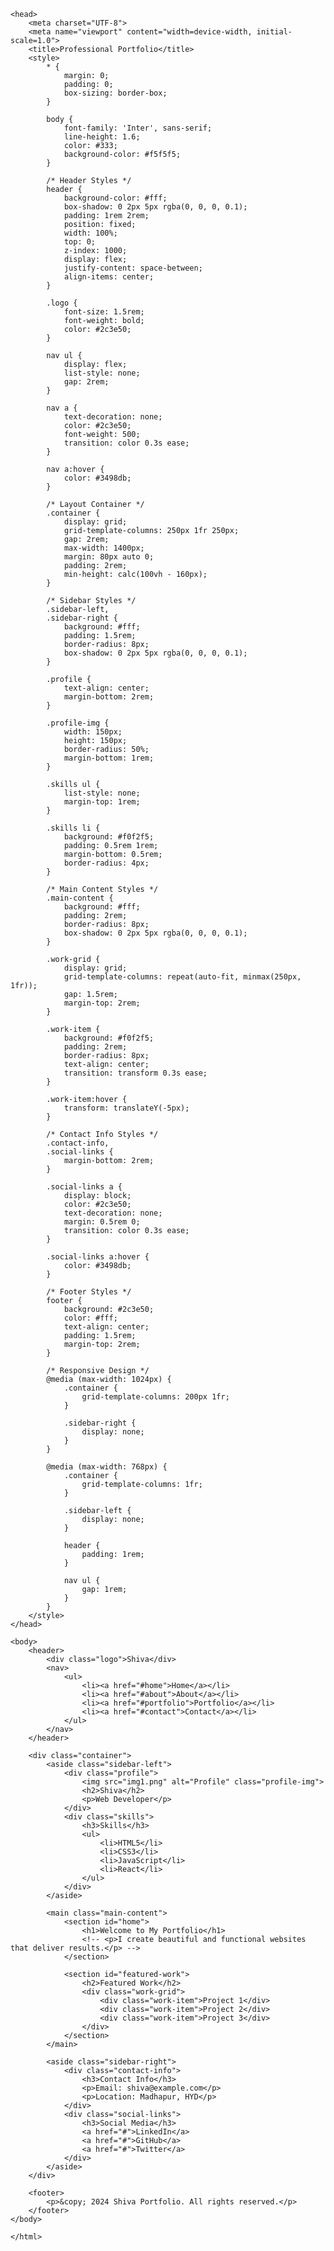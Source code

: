 <html lang="en">

<head>
    <meta charset="UTF-8">
    <meta name="viewport" content="width=device-width, initial-scale=1.0">
    <title>My_portfolio</title>
</head>

<body>
    <!DOCTYPE html>
    <html lang="en">

    <head>
        <meta charset="UTF-8">
        <meta name="viewport" content="width=device-width, initial-scale=1.0">
        <title>Professional Portfolio</title>
        <style>
            * {
                margin: 0;
                padding: 0;
                box-sizing: border-box;
            }

            body {
                font-family: 'Inter', sans-serif;
                line-height: 1.6;
                color: #333;
                background-color: #f5f5f5;
            }

            /* Header Styles */
            header {
                background-color: #fff;
                box-shadow: 0 2px 5px rgba(0, 0, 0, 0.1);
                padding: 1rem 2rem;
                position: fixed;
                width: 100%;
                top: 0;
                z-index: 1000;
                display: flex;
                justify-content: space-between;
                align-items: center;
            }

            .logo {
                font-size: 1.5rem;
                font-weight: bold;
                color: #2c3e50;
            }

            nav ul {
                display: flex;
                list-style: none;
                gap: 2rem;
            }

            nav a {
                text-decoration: none;
                color: #2c3e50;
                font-weight: 500;
                transition: color 0.3s ease;
            }

            nav a:hover {
                color: #3498db;
            }

            /* Layout Container */
            .container {
                display: grid;
                grid-template-columns: 250px 1fr 250px;
                gap: 2rem;
                max-width: 1400px;
                margin: 80px auto 0;
                padding: 2rem;
                min-height: calc(100vh - 160px);
            }

            /* Sidebar Styles */
            .sidebar-left,
            .sidebar-right {
                background: #fff;
                padding: 1.5rem;
                border-radius: 8px;
                box-shadow: 0 2px 5px rgba(0, 0, 0, 0.1);
            }

            .profile {
                text-align: center;
                margin-bottom: 2rem;
            }

            .profile-img {
                width: 150px;
                height: 150px;
                border-radius: 50%;
                margin-bottom: 1rem;
            }

            .skills ul {
                list-style: none;
                margin-top: 1rem;
            }

            .skills li {
                background: #f0f2f5;
                padding: 0.5rem 1rem;
                margin-bottom: 0.5rem;
                border-radius: 4px;
            }

            /* Main Content Styles */
            .main-content {
                background: #fff;
                padding: 2rem;
                border-radius: 8px;
                box-shadow: 0 2px 5px rgba(0, 0, 0, 0.1);
            }

            .work-grid {
                display: grid;
                grid-template-columns: repeat(auto-fit, minmax(250px, 1fr));
                gap: 1.5rem;
                margin-top: 2rem;
            }

            .work-item {
                background: #f0f2f5;
                padding: 2rem;
                border-radius: 8px;
                text-align: center;
                transition: transform 0.3s ease;
            }

            .work-item:hover {
                transform: translateY(-5px);
            }

            /* Contact Info Styles */
            .contact-info,
            .social-links {
                margin-bottom: 2rem;
            }

            .social-links a {
                display: block;
                color: #2c3e50;
                text-decoration: none;
                margin: 0.5rem 0;
                transition: color 0.3s ease;
            }

            .social-links a:hover {
                color: #3498db;
            }

            /* Footer Styles */
            footer {
                background: #2c3e50;
                color: #fff;
                text-align: center;
                padding: 1.5rem;
                margin-top: 2rem;
            }

            /* Responsive Design */
            @media (max-width: 1024px) {
                .container {
                    grid-template-columns: 200px 1fr;
                }

                .sidebar-right {
                    display: none;
                }
            }

            @media (max-width: 768px) {
                .container {
                    grid-template-columns: 1fr;
                }

                .sidebar-left {
                    display: none;
                }

                header {
                    padding: 1rem;
                }

                nav ul {
                    gap: 1rem;
                }
            }
        </style>
    </head>

    <body>
        <header>
            <div class="logo">Shiva</div>
            <nav>
                <ul>
                    <li><a href="#home">Home</a></li>
                    <li><a href="#about">About</a></li>
                    <li><a href="#portfolio">Portfolio</a></li>
                    <li><a href="#contact">Contact</a></li>
                </ul>
            </nav>
        </header>

        <div class="container">
            <aside class="sidebar-left">
                <div class="profile">
                    <img src="img1.png" alt="Profile" class="profile-img">
                    <h2>Shiva</h2>
                    <p>Web Developer</p>
                </div>
                <div class="skills">
                    <h3>Skills</h3>
                    <ul>
                        <li>HTML5</li>
                        <li>CSS3</li>
                        <li>JavaScript</li>
                        <li>React</li>
                    </ul>
                </div>
            </aside>

            <main class="main-content">
                <section id="home">
                    <h1>Welcome to My Portfolio</h1>
                    <!-- <p>I create beautiful and functional websites that deliver results.</p> -->
                </section>

                <section id="featured-work">
                    <h2>Featured Work</h2>
                    <div class="work-grid">
                        <div class="work-item">Project 1</div>
                        <div class="work-item">Project 2</div>
                        <div class="work-item">Project 3</div>
                    </div>
                </section>
            </main>

            <aside class="sidebar-right">
                <div class="contact-info">
                    <h3>Contact Info</h3>
                    <p>Email: shiva@example.com</p>
                    <p>Location: Madhapur, HYD</p>
                </div>
                <div class="social-links">
                    <h3>Social Media</h3>
                    <a href="#">LinkedIn</a>
                    <a href="#">GitHub</a>
                    <a href="#">Twitter</a>
                </div>
            </aside>
        </div>

        <footer>
            <p>&copy; 2024 Shiva Portfolio. All rights reserved.</p>
        </footer>
    </body>

    </html>
</body>

</html>
